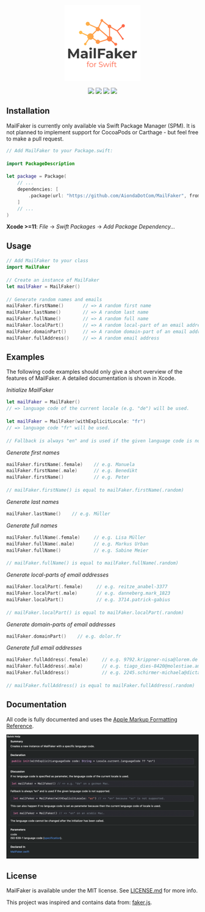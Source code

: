 <p align="center">
  <img src="logo.png">
</p>

<p align="center">
  <img src="https://img.shields.io/badge/License-MIT-orange">
  <img src="https://img.shields.io/badge/Platform-iOS | macOS | watchOS | tvOS-orange">
  <img src="https://img.shields.io/badge/Swift-5.0+-orange">
  <img src="https://img.shields.io/badge/SPM-Compatible-orange">
</p>

## Installation

MailFaker is currently only available via Swift Package Manager (SPM). It is not planned to implement support for CocoaPods or Carthage - but feel free to make a pull request.

```Swift
// Add MailFaker to your Package.swift:

import PackageDescription

let package = Package(
    // ...
    dependencies: [
        .package(url: "https://github.com/AiondaDotCom/MailFaker", from: "1.0.0"),
    ]
    // ...
)
```

**Xcode >=11**: *File* -> *Swift Packages* -> *Add Package Dependency...*

## Usage

```Swift
// Add MailFaker to your class
import MailFaker

// Create an instance of MailFaker
let mailFaker = MailFaker()

// Generate random names and emails
mailFaker.firstName()       // => A random first name
mailFaker.lastName()        // => A random last name
mailFaker.fullName()        // => A random full name
mailFaker.localPart()       // => A random local-part of an email address
mailFaker.domainPart()      // => A random domain-part of an email address
mailFaker.fullAddress()     // => A random email address
```

## Examples

The following code examples should only give a short overview of the features of MailFaker. A detailed documentation is shown in Xcode.

_Initialize MailFaker_

```Swift
let mailFaker = MailFaker() 
// => language code of the current locale (e.g. "de") will be used.

let mailFaker = MailFaker(withExplicitLocale: "fr") 
// => language code "fr" will be used.

// Fallback is always "en" and is used if the given language code is not supported.
```

_Generate first names_

```Swift
mailFaker.firstName(.female)    // e.g. Manuela
mailFaker.firstName(.male)      // e.g. Benedikt
mailFaker.firstName()           // e.g. Peter

// mailFaker.firstName() is equal to mailFaker.firstName(.random)
```

_Generate last names_

```Swift
mailFaker.lastName()    // e.g. Müller
```

_Generate full names_

```Swift
mailFaker.fullName(.female)     // e.g. Lisa Müller
mailFaker.fullName(.male)       // e.g. Markus Urban
mailFaker.fullName()            // e.g. Sabine Meier 

// mailFaker.fullName() is equal to mailFaker.fullName(.random)
```

_Generate local-parts of email addresses_

```Swift
mailFaker.localPart(.female)     // e.g. reitze_anabel-3377
mailFaker.localPart(.male)       // e.g. danneberg.mark_1823
mailFaker.localPart()            // e.g. 3714.patrick-gabius 

// mailFaker.localPart() is equal to mailFaker.localPart(.random)
```

_Generate domain-parts of email addresses_

```Swift
mailFaker.domainPart()    // e.g. dolor.fr
```

_Generate full email addresses_

```Swift
mailFaker.fullAddress(.female)     // e.g. 9792.krippner-nisa@lorem.de
mailFaker.fullAddress(.male)       // e.g. tiago_dies-8420@molestiae.americanexpress
mailFaker.fullAddress()            // e.g. 2245.schirmer-michaela@dicta.net

// mailFaker.fullAddress() is equal to mailFaker.fullAddress(.random)
```

## Documentation

All code is fully documented and uses the [Apple Markup Formatting Reference](https://developer.apple.com/library/archive/documentation/Xcode/Reference/xcode_markup_formatting_ref/index.html).

![Example of documentation](docs.png)

## License

MailFaker is available under the MIT license. See [LICENSE.md](LICENSE.md) for more info.

This project was inspired and contains data from: [faker.js](https://github.com/Marak/faker.js).